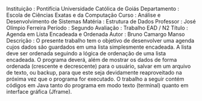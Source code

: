 Instituição     : Pontifícia Universidade Católica de Goiás
Departamento    : Escola de Ciências Exatas e da Computação
Curso           : Análise e Desenvolvimento de Sistemas
Matéria         : Estrutura de Dados
Professor       : José Olímpio Ferreira
Período         : Segundo
Avaliação       : Trabalho EAD / N2
Título          : Agenda em Lista Encadeada e Ordenada
Autor           : Bruno Camargo Manso
Descrição       : O presente trabalho tem o objetivo de desenvolver uma agenda cujos 
                  dados são guardados em uma lista simplesmente encadeada.  A  lista 
                  deve ser ordenada seguindo a lógica  de  ordenação  de  uma  lista 
                  encadeada. O programa deverá, além de mostrar os  dados  de  forma 
                  ordenada (crescente e decrescente) para o usuário,  salvar  em  um 
                  arquivo de texto,  ou  backup,  para  que  este  seja  devidamente 
                  reaproveitado na próxima  vez  que  o  programa  for  executado. O 
                  trabalho a seguir contém códigos em Java tanto do programa em modo 
                  texto (terminal) quanto em interface gráfica (Jframe).